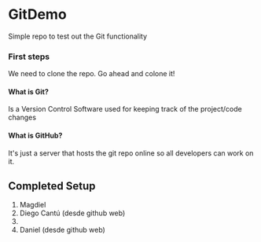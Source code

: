 # GitDemo
Simple repo to test out the Git functionality

### First steps
We need to clone the repo. Go ahead and colone it!

#### What is Git?
Is a Version Control Software used for keeping track of the project/code changes

#### What is GitHub?
It's just a server that hosts the git repo online so all developers can work on it.

## Completed Setup
1. Magdiel
2. Diego Cantú (desde github web)
3. 
4. Daniel (desde github web)

